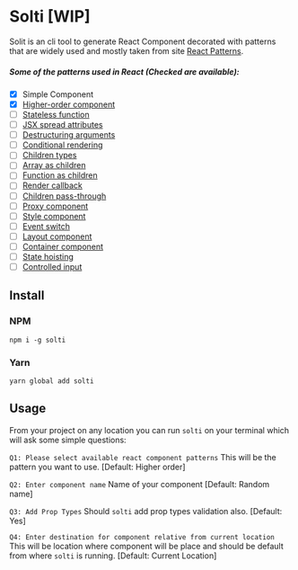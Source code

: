 # Solti [WIP]

Solit is an cli tool to generate React Component decorated with patterns that are widely used and mostly taken from site [React Patterns](https://reactpatterns.com/).

##### Some of the patterns used in React (Checked are available):

* [x] Simple Component
* [x] [Higher-order component](https://reactpatterns.com/#higher-order-component)
* [ ] [Stateless function](https://reactpatterns.com/#stateless-function)
* [ ] [JSX spread attributes](https://reactpatterns.com/#jsx-spread-attributes)
* [ ] [Destructuring arguments](https://reactpatterns.com/#destructuring-arguments)
* [ ] [Conditional rendering](https://reactpatterns.com/#conditional-rendering)
* [ ] [Children types](https://reactpatterns.com/#children-types)
* [ ] [Array as children](https://reactpatterns.com/#array-as-children)
* [ ] [Function as children](https://reactpatterns.com/#function-as-children)
* [ ] [Render callback](https://reactpatterns.com/#render-callback)
* [ ] [Children pass-through](https://reactpatterns.com/#children-pass-through)
* [ ] [Proxy component](https://reactpatterns.com/#proxy-component)
* [ ] [Style component](https://reactpatterns.com/#style-component)
* [ ] [Event switch](https://reactpatterns.com/#event-switch)
* [ ] [Layout component](https://reactpatterns.com/#layout-component)
* [ ] [Container component](https://reactpatterns.com/#container-component)
* [ ] [State hoisting](https://reactpatterns.com/#state-hoisting)
* [ ] [Controlled input](https://reactpatterns.com/#controlled-input)

## Install

### NPM

`npm i -g solti`

### Yarn

`yarn global add solti`

## Usage

From your project on any location you can run `solti` on your terminal
which will ask some simple questions:

`Q1: Please select available react component patterns` This will be the pattern you want to use. [Default: Higher order]

`Q2: Enter component name` Name of your component [Default: Random name]

`Q3: Add Prop Types` Should `solti` add prop types validation also. [Default: Yes]

`Q4: Enter destination for component relative from current location` This will be location where component will be place and should be default from where `solti` is running. [Default: Current Location]
